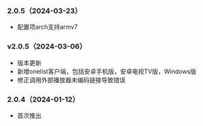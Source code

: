 ### 2.0.5（2024-03-23）

- 配置项arch支持armv7

### v2.0.5（2024-03-06）

- 版本更新
- 新增onelist客户端，包括安卓手机版，安卓电视TV版，Windows版
- 修正调用外部播放器未编码链接导致错误

### 2.0.4（2024-01-12）

- 首次推出